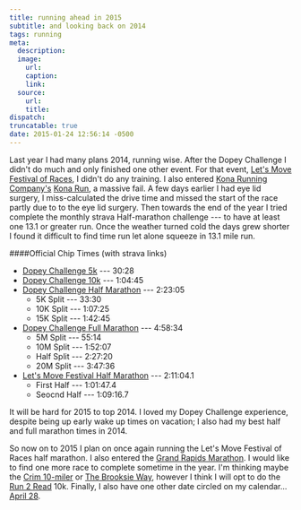 ```yaml
---
title: running ahead in 2015
subtitle: and looking back on 2014
tags: running
meta:
  description:
  image:
    url:
    caption:
    link:
  source:
    url:
    title:
dispatch:
truncatable: true
date: 2015-01-24 12:56:14 -0500
---
```


Last year I had many plans 2014, running wise. After the Dopey Challenge I didn't do much and only finished one other event. For that event, [Let's Move Festival of Races][lets], I didn't do any training. I also entered [Kona Running Company's][krc] [Kona Run][kr], a massive fail. A few days earlier I had eye lid surgery, I miss-calculated the drive time and missed the start of the race partly due to to the eye lid surgery. Then towards the end of the year I tried complete the monthly strava Half-marathon challenge --- to have at least one 13.1 or greater run. Once the weather turned cold the days grew shorter I found it difficult to find time run let alone squeeze in 13.1 mile run.

####Official Chip Times (with strava links)

* [Dopey Challenge 5k][d5k] --- 30:28
* [Dopey Challenge 10k][d10k] --- 1:04:45
* [Dopey Challenge Half Marathon][dHalf] --- 2:23:05
   * 5K Split --- 33:30
   * 10K Split --- 1:07:25
   * 15K Split --- 1:42:45
* [Dopey Challenge Full Marathon][dFull] --- 4:58:34
   * 5M Split --- 55:14
   * 10M Split --- 1:52:07
   * Half Split --- 2:27:20
   * 20M Split --- 3:47:36
* [Let's Move Festival Half Marathon][lHalf] --- 2:11:04.1
   * First Half --- 1:01:47.4
   * Seocnd Half --- 1:09:16.7

It will be hard for 2015 to top 2014. I loved my Dopey Challenge experience, despite being up early wake up times on vacation; I also had my best half and full marathon times in 2014.

[lets]: http://www.letsmovefestival.com/
[d5k]: http://www.strava.com/activities/105063913
[d10k]: http://www.strava.com/activities/105322985
[dHalf]: http://www.strava.com/activities/105512705
[dFull]: http://www.strava.com/activities/105856288
[lHalf]: http://www.strava.com/activities/134358556

So now on to 2015 I plan on once again running the Let's Move Festival of Races half marathon. I also entered the [Grand Rapids Marathon][grm]. I would like to find one more race to complete sometime in the year. I'm thinking maybe the [Crim 10-miler][crim] or [The Brooksie Way][brooksie], however I think I will opt to do the [Run 2 Read][r2r] 10k. Finally, I also have one other date circled on my calendar... [April 28][april].

[krc]: http://konarunningcompany.com/
[kr]: http://www.konarun.com/
[grm]: http://grandrapidsmarathon.com/
[crim]: http://crim.org/races-events/crim/
[brooksie]: https://www.thebrooksieway.com/
[r2r]: http://r2read.com/
[april]: http://www.rundisney.com/disneyworld-marathon/#dopey-challenge "will I do it again?"
